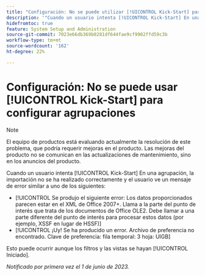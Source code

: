 ```yaml
---
title: "Configuración: No se puede utilizar [!UICONTROL Kick-Start] para configurar agrupaciones"
description: '"Cuando un usuario intenta [!UICONTROL Kick-Start] En una agrupación, la importación no se ha realizado correctamente y el usuario ve un mensaje de error".'
hidefromtoc: true
feature: System Setup and Administration
source-git-commit: 7023e66db369b0281df644fae9cf9902ffd59c3b
workflow-type: tm+mt
source-wordcount: '162'
ht-degree: 22%

---
```



# Configuración: No se puede usar [!UICONTROL Kick-Start] para configurar agrupaciones

>[!NOTE]
>
>El equipo de productos está evaluando actualmente la resolución de este problema, que podría requerir mejoras en el producto. Las mejoras del producto no se comunican en las actualizaciones de mantenimiento, sino en los anuncios del producto.

Cuando un usuario intenta [!UICONTROL Kick-Start] En una agrupación, la importación no se ha realizado correctamente y el usuario ve un mensaje de error similar a uno de los siguientes:

* [!UICONTROL Se produjo el siguiente error: Los datos proporcionados parecen estar en el XML de Office 2007+. Llama a la parte del punto de interés que trata de los documentos de Office OLE2. Debe llamar a una parte diferente del punto de interés para procesar estos datos (por ejemplo, XSSF en lugar de HSSF)]
* [!UICONTROL ¡Uy! Se ha producido un error. Archivo de preferencia no encontrado. Clave de preferencia: fila temporal: 3 hoja: UIGB]

Esto puede ocurrir aunque los filtros y las vistas se hayan [!UICONTROL Iniciado].

_Notificado por primera vez el 1 de junio de 2023._
